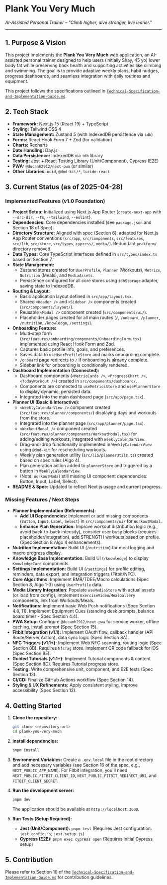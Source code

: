 # Plank You Very Much

_AI-Assisted Personal Trainer – "Climb higher, dive stronger, live leaner."_

---

## 1. Purpose & Vision

This project implements the **Plank You Very Much** web application, an AI-assisted personal trainer designed to help users (initially Shay, 45 yo) lower body fat while preserving back health and supporting activities like climbing and swimming. The goal is to provide adaptive weekly plans, habit nudges, progress dashboards, and seamless integration with daily routines and equipment.

This project follows the specifications outlined in [`Technical-Specification-and-Implementation-Guide.md`](./Technical-Specification-and-Implementation-Guide.md).

## 2. Tech Stack

*   **Framework:** Next.js 15 (React 19) + TypeScript
*   **Styling:** Tailwind CSS 4
*   **State Management:** Zustand 5 (with IndexedDB persistence via `idb`)
*   **Forms:** React Hook Form 7 + Zod (for validation)
*   **Charts:** Recharts
*   **Date Handling:** Day.js
*   **Data Persistence:** IndexedDB via `idb` library
*   **Testing:** Jest + React Testing Library (Unit/Component), Cypress (E2E)
*   **PWA:** `@ducanh2912/next-pwa` (or similar)
*   **Other Libraries:** `uuid`, `@dnd-kit/*`, `lucide-react`

## 3. Current Status (as of 2025-04-28)

### Implemented Features (v1.0 Foundation)

*   **Project Setup:** Initialized using Next.js App Router (`create-next-app` with `--src-dir`, `--ts`, `--tailwind`, `--eslint`).
*   **Dependencies:** Core dependencies installed (see `package.json` and Section 18 of Spec).
*   **Directory Structure:** Aligned with spec (Section 6), adapted for Next.js App Router conventions (`src/app`, `src/components`, `src/features`, `src/lib`, `src/store`, `src/types`, `cypress/`, `media/`). Redundant `peakform/` directory removed.
*   **Data Types:** Core TypeScript interfaces defined in `src/types/index.ts` based on Section 7.
*   **State Management:**
    *   Zustand stores created for `UserProfile`, `Planner` (Workouts), `Metrics`, `Nutrition` (Meals), and `MediaAssets`.
    *   Persistence configured for all core stores using `idbStorage` adapter, saving state to IndexedDB.
*   **Routing & Layout:**
    *   Basic application layout defined in `src/app/layout.tsx`.
    *   Shared `<Header />` and `<Sidebar />` components created (`src/components/layout/`).
    *   Reusable `<Modal />` component created (`src/components/ui/`).
    *   Placeholder pages created for all main routes (`/`, `/onboard`, `/planner`, `/nutrition`, `/knowledge`, `/settings`).
*   **Onboarding Feature:**
    *   Multi-step form (`src/features/onboarding/components/OnboardingForm.tsx`) implemented using React Hook Form and Zod.
    *   Captures basic profile info, goals, and preferences.
    *   Saves data to `useUserProfileStore` and marks onboarding complete.
    *   `/onboard` page redirects to `/` if onboarding is already complete.
    *   Sidebar link for onboarding is conditionally rendered.
*   **Dashboard Implementation (Connected):**
    *   Dashboard components (`<MetricCards />`, `<ProgressChart />`, `<TodayWorkout />`) created in `src/components/dashboard/`.
    *   Components are connected to `useMetricsStore` and `usePlannerStore` to display dynamic, persisted data.
    *   Integrated into the main dashboard page (`src/app/page.tsx`).
*   **Planner UI (Basic & Interactive):**
    *   `<WeeklyCalendarView />` component created (`src/features/planner/components/`) displaying days and workouts from the store.
    *   Integrated into the planner page (`src/app/planner/page.tsx`).
    *   `<WorkoutModal />` component created (`src/features/planner/components/WorkoutModal.tsx`) for adding/editing workouts, integrated with `WeeklyCalendarView`.
    *   Drag-and-drop functionality implemented in `WeeklyCalendarView` using `@dnd-kit` for rescheduling workouts.
    *   Weekly plan generation utility (`src/lib/plannerUtils.ts`) created based on spec rules (Algo 4).
    *   Plan generation action added to `plannerStore` and triggered by a button in `WeeklyCalendarView`.
    *   (Note: `WorkoutModal` still missing UI component dependencies: Button, Input, Label, Select).
*   **README & Spec:** Updated to reflect Next.js usage and current progress.

### Missing Features / Next Steps

*   **Planner Implementation (Refinements):**
    *   **Add UI Dependencies:** Implement or add missing components (`Button`, `Input`, `Label`, `Select`) in `src/components/ui/` for `WorkoutModal`.
    *   **Enhance Plan Generation:** Improve workout distribution logic (e.g., avoid back-to-back intensity), consider user busy blocks (requires placeholder/integration), add STRENGTH workouts based on profile. (Spec Section 8 Algo 4 enhancements).
*   **Nutrition Implementation:** Build UI (`/nutrition`) for meal logging and macro progress display.
*   **Knowledge Base Implementation:** Build UI (`/knowledge`) to display `KnowledgeCard` components.
*   **Settings Implementation:** Build UI (`/settings`) for profile editing, reminders, data export, and integration triggers (Fitbit/NFC).
*   **Core Algorithms:** Implement BMR/TDEE/Macro calculations (Spec Section 8, Algo 1-3) using `UserProfile` data.
*   **Media Library Integration:** Populate `useMediaStore` with actual assets (or load from config), implement `ExerciseVideo`/`MealGallery` components, link from Workouts/Meals.
*   **Notifications:** Implement basic Web Push notifications (Spec Section 4.8, 11). Implement Equipment Cues (standing desk prompts, balance board timer - Spec Section 4.4).
*   **PWA Setup:** Configure `@ducanh2912/next-pwa` for service worker, offline caching, install prompt (Spec Section 15).
*   **Fitbit Integration (v1.1):** Implement OAuth flow, callback handler (API Route/Server Action), data sync logic (Spec Section 8A).
*   **NFC Triggers (v1.1+):** Implement Web NFC scanning, routing logic (Spec Section 8B). Requires `NfcTag` store. Implement QR code fallback for iOS (Spec Section 8E).
*   **Guided Tutorials (v1.1+):** Implement Tutorial components & content (Spec Section 8D). Requires Tutorial progress store.
*   **Testing:** Write comprehensive unit, component, and E2E tests (Spec Section 13).
*   **CI/CD:** Finalize GitHub Actions workflow (Spec Section 14).
*   **Styling & UX Refinements:** Apply consistent styling, improve accessibility (Spec Section 12).

## 4. Getting Started

1.  **Clone the repository:**
    ```bash
    git clone <repository-url>
    cd plank-you-very-much
    ```
2.  **Install dependencies:**
    ```bash
    pnpm install
    ```
3.  **Environment Variables:**
    Create a `.env.local` file in the root directory and add necessary variables (see Section 16 of the spec, e.g., `NEXT_PUBLIC_APP_NAME`). For Fitbit integration, you'll need `NEXT_PUBLIC_FITBIT_CLIENT_ID`, `NEXT_PUBLIC_FITBIT_REDIRECT_URI`, and `FITBIT_CLIENT_SECRET`.
4.  **Run the development server:**
    ```bash
    pnpm dev
    ```
    The application should be available at `http://localhost:3000`.

5.  **Run Tests (Setup Required):**
    *   **Jest (Unit/Component):** `pnpm test` (Requires Jest configuration: `jest.config.js`, `jest.setup.js`)
    *   **Cypress (E2E):** `pnpm exec cypress open` (Requires initial Cypress setup)

## 5. Contribution

Please refer to Section 19 of the [`Technical-Specification-and-Implementation-Guide.md`](./Technical-Specification-and-Implementation-Guide.md) for contribution guidelines. 